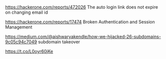 https://hackerone.com/reports/472026 The auto login link does not expire on changing email id

https://hackerone.com/reports/17474 Broken Authentication and Session Management

https://medium.com/@aishwaryakendle/how-we-hijacked-26-subdomains-9c05c94c7049 subdomain takeover

https://t.co/L0oyr60jKe
